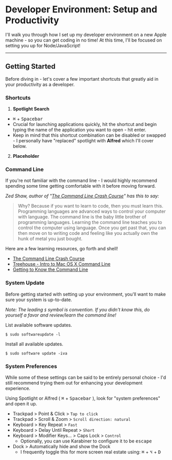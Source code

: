 # Developer Environment: Setup and Productivity

I'll walk you through how I set up my developer environment on a new Apple machine - so you can get coding in no time! At this time, I'll be focused on setting you up for Node/JavaScript!
___

## Getting Started

Before diving in - let's cover a few important shortcuts that greatly aid in your productivity as a developer.

### Shortcuts

1. **Spotlight Search**
  * <kbd>⌘</kbd> + <kbd>Spacebar</kbd>
  * Crucial for launching applications quickly, hit the shortcut and begin typing the name of the application you want to open - hit enter.
  * Keep in mind that this shortcut combination can be disabled or swapped - I personally have "replaced" spotlight with **Alfred** which I'll cover below.

2. **Placeholder**

### Command Line
If you're not familiar with the command line - I would highly recommend spending some time getting comfortable with it before moving forward.

*Zed Shaw, author of "[The Command Line Crash Course](http://cli.learncodethehardway.org/book/)" has this to say:*

> Why? Because if you want to learn to code, then you must learn this. Programming languages are advanced ways to control your computer with language. The command line is the baby little brother of programming languages. Learning the command line teaches you to control the computer using language. Once you get past that, you can then move on to writing code and feeling like you actually own the hunk of metal you just bought.

Here are a few learning resources, go forth and shell!

* [The Command Line Crash Course](http://cli.learncodethehardway.org/book/)
* [Treehouse - Intro to Mac OS X Command Line](http://blog.teamtreehouse.com/introduction-to-the-mac-os-x-command-line)
* [Getting to Know the Command Line](http://www.davidbaumgold.com/tutorials/command-line/)

### System Update
Before getting started with setting up your environment, you'll want to make sure your system is up-to-date.

*Note: The leading `$` symbol is convention. If you didn't know this, do yourself a favor and review/learn the command line!*

List available software updates.
```
$ sudo softwareupdate -l
```

Install all available updates.
```
$ sudo software update -iva
```
### System Preferences

While some of these settings can be said to be entirely personal choice - I'd still recommend trying them out for enhancing your development experience.

Using Spotlight or Alfred ( <kbd>⌘</kbd> + <kbd>Spacebar</kbd> ), look for "system preferences" and open it up.

- Trackpad > Point & Click > `Tap to click`
- Trackpad > Scroll & Zoom > `Scroll direction: natural`
- Keyboard > Key Repeat > `Fast`
- Keyboard > Delay Until Repeat > `Short`
- Keyboard > Modifier Keys... > Caps Lock > `Control`
  - Optionally, you can use Karabiner to configure it to be <kbd>escape</kbd>
- Dock > Automatically hide and show the Dock
  - I frequently toggle this for more screen real estate using: <kbd>⌘</kbd> + <kbd>⌥</kbd> + <kbd>D</kbd>
